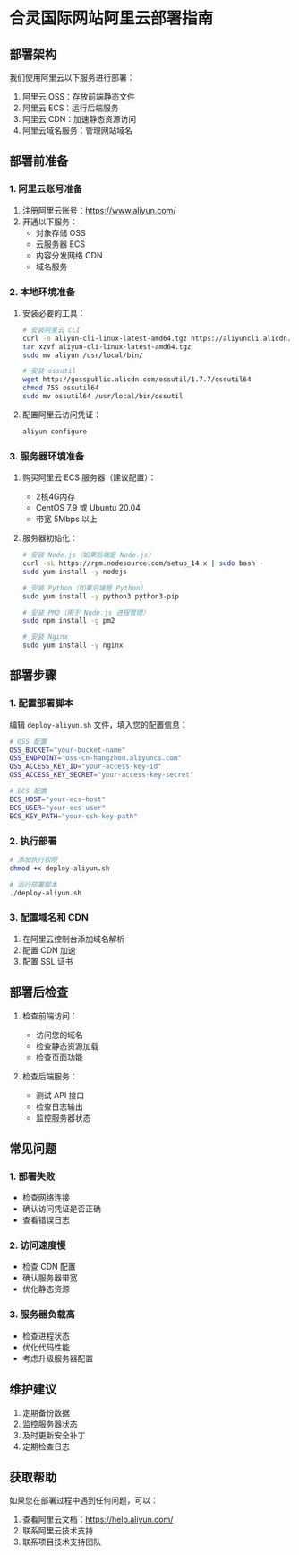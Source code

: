 # 合灵国际网站阿里云部署指南

## 部署架构

我们使用阿里云以下服务进行部署：
1. 阿里云 OSS：存放前端静态文件
2. 阿里云 ECS：运行后端服务
3. 阿里云 CDN：加速静态资源访问
4. 阿里云域名服务：管理网站域名

## 部署前准备

### 1. 阿里云账号准备
1. 注册阿里云账号：https://www.aliyun.com/
2. 开通以下服务：
   - 对象存储 OSS
   - 云服务器 ECS
   - 内容分发网络 CDN
   - 域名服务

### 2. 本地环境准备
1. 安装必要的工具：
   ```bash
   # 安装阿里云 CLI
   curl -o aliyun-cli-linux-latest-amd64.tgz https://aliyuncli.alicdn.com/aliyun-cli-linux-latest-amd64.tgz
   tar xzvf aliyun-cli-linux-latest-amd64.tgz
   sudo mv aliyun /usr/local/bin/
   
   # 安装 ossutil
   wget http://gosspublic.alicdn.com/ossutil/1.7.7/ossutil64
   chmod 755 ossutil64
   sudo mv ossutil64 /usr/local/bin/ossutil
   ```

2. 配置阿里云访问凭证：
   ```bash
   aliyun configure
   ```

### 3. 服务器环境准备
1. 购买阿里云 ECS 服务器（建议配置）：
   - 2核4G内存
   - CentOS 7.9 或 Ubuntu 20.04
   - 带宽 5Mbps 以上

2. 服务器初始化：
   ```bash
   # 安装 Node.js（如果后端是 Node.js）
   curl -sL https://rpm.nodesource.com/setup_14.x | sudo bash -
   sudo yum install -y nodejs
   
   # 安装 Python（如果后端是 Python）
   sudo yum install -y python3 python3-pip
   
   # 安装 PM2（用于 Node.js 进程管理）
   sudo npm install -g pm2
   
   # 安装 Nginx
   sudo yum install -y nginx
   ```

## 部署步骤

### 1. 配置部署脚本
编辑 `deploy-aliyun.sh` 文件，填入您的配置信息：
```bash
# OSS 配置
OSS_BUCKET="your-bucket-name"
OSS_ENDPOINT="oss-cn-hangzhou.aliyuncs.com"
OSS_ACCESS_KEY_ID="your-access-key-id"
OSS_ACCESS_KEY_SECRET="your-access-key-secret"

# ECS 配置
ECS_HOST="your-ecs-host"
ECS_USER="your-ecs-user"
ECS_KEY_PATH="your-ssh-key-path"
```

### 2. 执行部署
```bash
# 添加执行权限
chmod +x deploy-aliyun.sh

# 运行部署脚本
./deploy-aliyun.sh
```

### 3. 配置域名和 CDN
1. 在阿里云控制台添加域名解析
2. 配置 CDN 加速
3. 配置 SSL 证书

## 部署后检查

1. 检查前端访问：
   - 访问您的域名
   - 检查静态资源加载
   - 检查页面功能

2. 检查后端服务：
   - 测试 API 接口
   - 检查日志输出
   - 监控服务器状态

## 常见问题

### 1. 部署失败
- 检查网络连接
- 确认访问凭证是否正确
- 查看错误日志

### 2. 访问速度慢
- 检查 CDN 配置
- 确认服务器带宽
- 优化静态资源

### 3. 服务器负载高
- 检查进程状态
- 优化代码性能
- 考虑升级服务器配置

## 维护建议

1. 定期备份数据
2. 监控服务器状态
3. 及时更新安全补丁
4. 定期检查日志

## 获取帮助

如果您在部署过程中遇到任何问题，可以：
1. 查看阿里云文档：https://help.aliyun.com/
2. 联系阿里云技术支持
3. 联系项目技术支持团队 